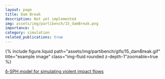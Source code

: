 ```yaml
---
layout: page
title: Dam Break
description: Not yet implemented
img: assets/img/partibench/15_damBreak.png
importance: 1
category: simulation
related_publications: true
---
```


{% include figure.liquid path="assets/img/partibench/gifs/15_damBreak.gif" title="example image" class="img-fluid rounded z-depth-1"zoomable=true  %}

[δ-SPH model for simulating violent impact flows](https://www.sciencedirect.com/science/article/pii/S0045782510003725)
